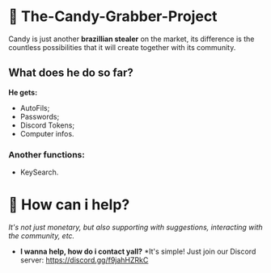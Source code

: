 # 🍫 The-Candy-Grabber-Project
Candy is just another **brazillian stealer** on the market, its difference is the countless possibilities that it will create together with its community.

 ## What does he do so far?
**He gets:**
- AutoFils;
- Passwords;
- Discord Tokens;
- Computer infos.

### Another functions:
- KeySearch.

# 🏡 How can i help?
*It's not just monetary, but also supporting with suggestions, interacting with the community, etc.*

- **I wanna help, how do i contact yall?**
  *It's simple! Just join our Discord server:
        https://discord.gg/f9jahHZRkC
  
